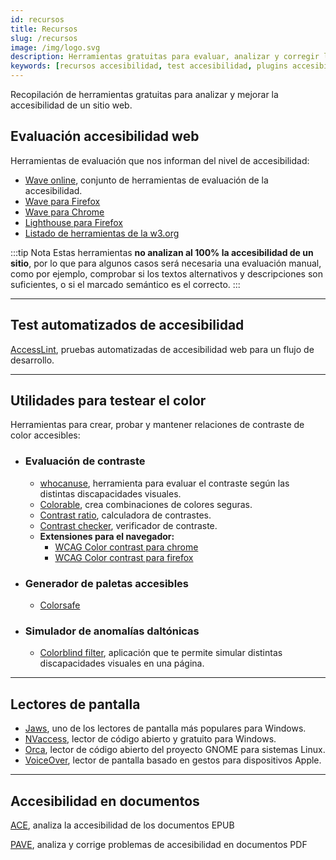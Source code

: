```yaml
---
id: recursos
title: Recursos
slug: /recursos
image: /img/logo.svg
description: Herramientas gratuitas para evaluar, analizar y corregir la accesibilidad web
keywords: [recursos accesibilidad, test accesibilidad, plugins accesibilidad, herramientas]
---
```


Recopilación de herramientas gratuitas para analizar y mejorar la accesibilidad de un sitio web.

## Evaluación accesibilidad web

Herramientas de evaluación que nos informan del nivel de accesibilidad:

- [Wave online](https://wave.webaim.org/), conjunto de herramientas de evaluación de la accesibilidad.
- [Wave para Firefox](https://addons.mozilla.org/en-US/firefox/addon/wave-accessibility-tool/)
- [Wave para Chrome](https://chrome.google.com/webstore/detail/wave-evaluation-tool/jbbplnpkjmmeebjpijfedlgcdilocofh)
- [Lighthouse para Firefox](https://addons.mozilla.org/en-US/firefox/addon/google-lighthouse/)
- [Listado de herramientas de la w3.org](https://www.w3.org/WAI/ER/tools/)

:::tip Nota
Estas herramientas **no analizan al 100% la accesibilidad de un sitio**, por lo que para algunos casos será necesaria una evaluación manual, como por ejemplo, comprobar si los textos alternativos y descripciones son suficientes, o si el marcado semántico es el correcto.
:::

---

## Test automatizados de accesibilidad

[AccessLint](https://accesslint.com/), pruebas automatizadas de accesibilidad web para un flujo de desarrollo.

---

## Utilidades para testear el color

Herramientas para crear, probar y mantener relaciones de contraste de color accesibles:

- ### Evaluación de contraste
    - [whocanuse](https://whocanuse.com/), herramienta para evaluar el contraste según las distintas discapacidades visuales.
    - [Colorable](https://colorable.jxnblk.com/), crea combinaciones de colores seguras.
    - [Contrast ratio](https://contrast-ratio.com/), calculadora de contrastes.
    - [Contrast checker](https://webaim.org/resources/contrastchecker/), verificador de contraste.
    - **Extensiones para el navegador:**
      - [WCAG Color contrast para chrome](https://chrome.google.com/webstore/detail/wcag-color-contrast-check/plnahcmalebffmaghcpcmpaciebdhgdf)
      - [WCAG Color contrast para firefox](https://addons.mozilla.org/es/firefox/addon/wcag-contrast-checker/)
- ### Generador de paletas accesibles 
    - [Colorsafe](http://colorsafe.co/)

- ### Simulador de anomalías daltónicas

  - [Colorblind filter](https://www.toptal.com/designers/colorfilter), aplicación que te permite simular distintas discapacidades visuales en una página.

---

## Lectores de pantalla

- [Jaws](https://www.freedomscientific.com/Products/software/JAWS/), uno de los lectores de pantalla más populares para Windows.
- [NVaccess](https://www.nvaccess.org/), lector de código abierto y gratuito para Windows.
- [Orca](https://wiki.gnome.org/Projects/Orca), lector de código abierto del proyecto GNOME para sistemas Linux.
- [VoiceOver](https://www.apple.com/accessibility/iphone/vision/), lector de pantalla basado en gestos para dispositivos Apple.

---

## Accesibilidad en documentos

[ACE](https://daisy.github.io/ace/), analiza la accesibilidad de los documentos EPUB

[PAVE](https://pave-pdf.org/), analiza y corrige problemas de accesibilidad en documentos PDF